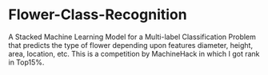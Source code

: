 # Flower-Class-Recognition
A Stacked Machine Learning Model for a Multi-label Classification Problem that predicts the type of flower depending upon features diameter, height, area, location, etc. This is a competition by MachineHack in which I got rank in Top15%. 
